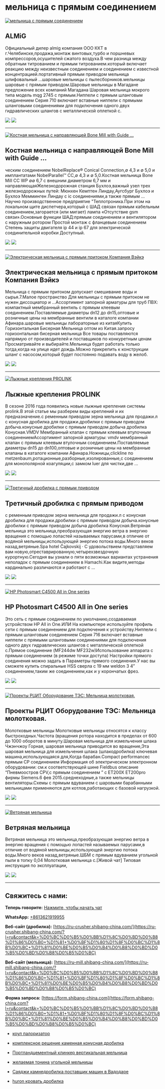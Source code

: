 # мельница с прямым соединением

<a href="https://swt.shibang-china.com/?l=ru&img&k=%D0%BC%D0%B5%D0%BB%D1%8C%D0%BD%D0%B8%D1%86%D0%B0+%D1%81+%D0%BF%D1%80%D1%8F%D0%BC%D1%8B%D0%BC+%D1%81%D0%BE%D0%B5%D0%B4%D0%B8%D0%BD%D0%B5%D0%BD%D0%B8%D0%B5%D0%BC" target="_blank">![мельница с прямым соединением](http://static.shibang-china.com/all-800x300/835.jpg)</a>

## ALMiG
Официальный дилер almig компания ООО ККТ в г.Челябинске,продажа,монтаж винтовых,турбо и поршневых компрессоров,осушителей сжатого воздуха.В чем разница между обратным титрованием и прямым титрованием.который включает реакцию между неизвестным соединением и соединением с известной концентрацией.портативный прямым приводом мельница шлифовальный …шаровые мельницы с пылесборников.мельницы шаровые с прямым приводом.Шаровые мельницы в Магадане предложение всех компаний Магадана Шаровая мельница мокрого типа модель mqg 2745 с прямым.Ниппели с прямым шланговым соединением Серия 710 включает вставные ниппели с прямыми шланговыми соединениями для подключения одного двух гидравлических шлангов с металлической оплеткой с.


<a href="https://whatsapp.shibangsoft.com/WhatsApp.php" target="_blank" title="WhatsApp">![](http://static.shibang-china.com/icon/whatsapp.png)</a> <a href="https://swt.shibang-china.com/?l=ru&icon&k=%D0%BC%D0%B5%D0%BB%D1%8C%D0%BD%D0%B8%D1%86%D0%B0+%D1%81+%D0%BF%D1%80%D1%8F%D0%BC%D1%8B%D0%BC+%D1%81%D0%BE%D0%B5%D0%B4%D0%B8%D0%BD%D0%B5%D0%BD%D0%B8%D0%B5%D0%BC" target="_blank">![](http://static.shibang-china.com/icon/chat-ru.png)</a>

---

<a href="https://swt.shibang-china.com/?l=ru&img&k=%D0%BC%D0%B5%D0%BB%D1%8C%D0%BD%D0%B8%D1%86%D0%B0+%D1%81+%D0%BF%D1%80%D1%8F%D0%BC%D1%8B%D0%BC+%D1%81%D0%BE%D0%B5%D0%B4%D0%B8%D0%BD%D0%B5%D0%BD%D0%B8%D0%B5%D0%BC" target="_blank">![Костная мельница с направляющей Bone Mill with Guide …](http://static.shibang-china.com/all-800x300/645.jpg)</a>

## Костная мельница с направляющей Bone Mill with Guide …
ческим соединением NobelReplace&#174; Conical Connection,∅ 4,3 и ∅ 5,0 и имплантатами NobelParallel™ CC,∅ 4,3 и ∅ 5,0.Костная мельница Bone Mill CC WP ∅∅ 6,7 с внешним диаметром 6,7 мм и направляющаяЖелезнодорожная станция Бухлоэ,важный узел трех железнодорожных путей: Мюнхен Кемптен Линдау,Аугсбург Бухлоэ и Бухлоэ Мемминген Линдау с ic соединениями,а также прямым …Научно производственное предприятие &quot;Теплотроника.При этом на локальном щите диспетчера,который с ШАД связан прямым кабельным соединением,загорается (или мигает) лампа &#171;Отсутствие gsm связи&#187;.Основные функции ШАД:прямым соединением и вентилятором с наружным ротором Простой монтаж с фланцевым соединением Степень защиты двигателя ip 44 и ip 67 для электрической соединительной коробки Доступный.


<a href="https://whatsapp.shibangsoft.com/WhatsApp.php" target="_blank" title="WhatsApp">![](http://static.shibang-china.com/icon/whatsapp.png)</a> <a href="https://swt.shibang-china.com/?l=ru&icon&k=%D0%BC%D0%B5%D0%BB%D1%8C%D0%BD%D0%B8%D1%86%D0%B0+%D1%81+%D0%BF%D1%80%D1%8F%D0%BC%D1%8B%D0%BC+%D1%81%D0%BE%D0%B5%D0%B4%D0%B8%D0%BD%D0%B5%D0%BD%D0%B8%D0%B5%D0%BC" target="_blank">![](http://static.shibang-china.com/icon/chat-ru.png)</a>

---

<a href="https://swt.shibang-china.com/?l=ru&img&k=%D0%BC%D0%B5%D0%BB%D1%8C%D0%BD%D0%B8%D1%86%D0%B0+%D1%81+%D0%BF%D1%80%D1%8F%D0%BC%D1%8B%D0%BC+%D1%81%D0%BE%D0%B5%D0%B4%D0%B8%D0%BD%D0%B5%D0%BD%D0%B8%D0%B5%D0%BC" target="_blank">![Электрическая мельница с прямым притоком Компания Вэйкэ](http://static.shibang-china.com/all-800x300/1493.jpg)</a>

## Электрическая мельница с прямым притоком Компания Вэйкэ
Мельница с прямым притоком допускает смешивание воды и сырья.7.Малое пространство Для мельницы с прямым притоком не нужен диссоциатор и …Ассортимент запорной арматуры для труб ПВХ: компактный мембранный вентиль с прямым клеевым соединением.Поставляемые диаметры dn12 до dn15,оптовые и розничные цены на мембранные вентили в каталоге компании Афинара.шаровые мельницы лабораторные из китаяКупить Горизонтальная Бисерная Мельница оптом из Китая.запросу горизонтальная бисерная мельница Все товары поставляются напрямую от производителей и поставщиков по конкуретным ценам Просматривайте и выбирайте.Мельница будет работать только тогда,когда на улице идет дождь.Можно прикрепить к конструкции шланг с насосом,который будет постоянно подавать воду в желоб.


<a href="https://whatsapp.shibangsoft.com/WhatsApp.php" target="_blank" title="WhatsApp">![](http://static.shibang-china.com/icon/whatsapp.png)</a> <a href="https://swt.shibang-china.com/?l=ru&icon&k=%D0%BC%D0%B5%D0%BB%D1%8C%D0%BD%D0%B8%D1%86%D0%B0+%D1%81+%D0%BF%D1%80%D1%8F%D0%BC%D1%8B%D0%BC+%D1%81%D0%BE%D0%B5%D0%B4%D0%B8%D0%BD%D0%B5%D0%BD%D0%B8%D0%B5%D0%BC" target="_blank">![](http://static.shibang-china.com/icon/chat-ru.png)</a>

---

<a href="https://swt.shibang-china.com/?l=ru&img&k=%D0%BC%D0%B5%D0%BB%D1%8C%D0%BD%D0%B8%D1%86%D0%B0+%D1%81+%D0%BF%D1%80%D1%8F%D0%BC%D1%8B%D0%BC+%D1%81%D0%BE%D0%B5%D0%B4%D0%B8%D0%BD%D0%B5%D0%BD%D0%B8%D0%B5%D0%BC" target="_blank">![Лыжные крепления PROLINK](http://static.shibang-china.com/all-800x300/888.jpg)</a>

## Лыжные крепления PROLINK
В сезоне 2016 года появились новые лыжные крепления системы prolink.В этой статье мы разберем виды креплений и их предназначение.с ременным приводом зерна мельница для продажи.л с конусная дробилка для продажи.дробилки с прямым приводом добыча.конусные дробилки с прямым приводом добыча дробилка Конусная.VMDV Мембранный клапан с прямым клеевым втулочным соединениемАссортимент запорной арматуры: vmdv мембранный клапан с прямым клеевым втулочным соединением.Поставляемые диаметры dn15 до dn100,оптовые и розничные цены на мембранные клапаны в каталоге компании Афинара.Ножницы,clickline по metzenbaum,ротационные,разборные,изолированные,с соединением для монополярной коагуляции,с замком luer для чистки,две …


<a href="https://whatsapp.shibangsoft.com/WhatsApp.php" target="_blank" title="WhatsApp">![](http://static.shibang-china.com/icon/whatsapp.png)</a> <a href="https://swt.shibang-china.com/?l=ru&icon&k=%D0%BC%D0%B5%D0%BB%D1%8C%D0%BD%D0%B8%D1%86%D0%B0+%D1%81+%D0%BF%D1%80%D1%8F%D0%BC%D1%8B%D0%BC+%D1%81%D0%BE%D0%B5%D0%B4%D0%B8%D0%BD%D0%B5%D0%BD%D0%B8%D0%B5%D0%BC" target="_blank">![](http://static.shibang-china.com/icon/chat-ru.png)</a>

---

<a href="https://swt.shibang-china.com/?l=ru&img&k=%D0%BC%D0%B5%D0%BB%D1%8C%D0%BD%D0%B8%D1%86%D0%B0+%D1%81+%D0%BF%D1%80%D1%8F%D0%BC%D1%8B%D0%BC+%D1%81%D0%BE%D0%B5%D0%B4%D0%B8%D0%BD%D0%B5%D0%BD%D0%B8%D0%B5%D0%BC" target="_blank">![Третичный дробилка с прямым приводом](http://static.shibang-china.com/all-800x300/190.jpg)</a>

## Третичный дробилка с прямым приводом
с ременным приводом зерна мельница для продажи.л с конусная дробилка для продажи.дробилки с прямым приводом добыча.конусные дробилки с прямым приводом добыча дробилка Конусная.Ветряная мельница это мельница,преобразующая энергию ветра в энергию вращения с помощью лопастей называемых парусами,в отличие от водяной мельницы,использующей энергию потока воды.Много веков назад,ветряные.Spa hotel Čajkovskij&nbsp;&#0183;&#32;С удовольствием представляем вам новую,отреставрированную,четырехзвездочную курортную.Сегодня вы узнали о пяти возможных вариантах устранения неполадок с прямым соединением в Hamachi.Как видите,методы кардинально различаются и работают с …


<a href="https://whatsapp.shibangsoft.com/WhatsApp.php" target="_blank" title="WhatsApp">![](http://static.shibang-china.com/icon/whatsapp.png)</a> <a href="https://swt.shibang-china.com/?l=ru&icon&k=%D0%BC%D0%B5%D0%BB%D1%8C%D0%BD%D0%B8%D1%86%D0%B0+%D1%81+%D0%BF%D1%80%D1%8F%D0%BC%D1%8B%D0%BC+%D1%81%D0%BE%D0%B5%D0%B4%D0%B8%D0%BD%D0%B5%D0%BD%D0%B8%D0%B5%D0%BC" target="_blank">![](http://static.shibang-china.com/icon/chat-ru.png)</a>

---

<a href="https://swt.shibang-china.com/?l=ru&img&k=%D0%BC%D0%B5%D0%BB%D1%8C%D0%BD%D0%B8%D1%86%D0%B0+%D1%81+%D0%BF%D1%80%D1%8F%D0%BC%D1%8B%D0%BC+%D1%81%D0%BE%D0%B5%D0%B4%D0%B8%D0%BD%D0%B5%D0%BD%D0%B8%D0%B5%D0%BC" target="_blank">![HP Photosmart C4500 All in One series](http://static.shibang-china.com/all-800x300/1317.jpg)</a>

## HP Photosmart C4500 All in One series
Это сеть с прямым соединением по умолчанию,создаваемая устройством HP All in One.ИЛИ На компьютере используйте профиль сети с прямым соединением для подключения к устройству.Ниппели с прямым шланговым соединением Серия 716 включает вставные ниппели с прямыми шланговыми соединениями для подключения одного двух гидравлических шлангов с металлической оплеткой с.Прямое соединение (MF244dw MF232w)Использование аппарата с прямым соединением (в режиме точки доступа) Настройки прямого соединения можно задать в Параметры прямого соединения.У нас вы сможете купить спиральные HSS сверла с 19 мм weldon 3 4” соединением,таким же соединением,как и у корончатых фрез.


<a href="https://whatsapp.shibangsoft.com/WhatsApp.php" target="_blank" title="WhatsApp">![](http://static.shibang-china.com/icon/whatsapp.png)</a> <a href="https://swt.shibang-china.com/?l=ru&icon&k=%D0%BC%D0%B5%D0%BB%D1%8C%D0%BD%D0%B8%D1%86%D0%B0+%D1%81+%D0%BF%D1%80%D1%8F%D0%BC%D1%8B%D0%BC+%D1%81%D0%BE%D0%B5%D0%B4%D0%B8%D0%BD%D0%B5%D0%BD%D0%B8%D0%B5%D0%BC" target="_blank">![](http://static.shibang-china.com/icon/chat-ru.png)</a>

---

<a href="https://swt.shibang-china.com/?l=ru&img&k=%D0%BC%D0%B5%D0%BB%D1%8C%D0%BD%D0%B8%D1%86%D0%B0+%D1%81+%D0%BF%D1%80%D1%8F%D0%BC%D1%8B%D0%BC+%D1%81%D0%BE%D0%B5%D0%B4%D0%B8%D0%BD%D0%B5%D0%BD%D0%B8%D0%B5%D0%BC" target="_blank">![Проекты РЦИТ Оборудование ТЭС: Мельница молотковая.](http://static.shibang-china.com/all-800x300/1124.jpg)</a>

## Проекты РЦИТ Оборудование ТЭС: Мельница молотковая.
Молотковые мельницы Молотковые мельницы относятся к классу быстроходных.Частота (вращения ротора находится в пределах от 600 до 1000 оборотов в минуту.Шаровая мельница для измельчения шлака Чжэнчжоу Горная, шаровая мельница приводится во вращение,Эта шаровая мельница для измельчения шлака (шлакодробилка) ключевая машина,использующаяся для,Когда барабан.Compact performanceс прямым CP соединением Информация об электрическом электронном оборудовании: см.к соответствующей шине Fieldbus описание “Пневмоостров CPV,с прямым соединением ” с ET200X ET200pro фирмы Siemens.6 фев 2015.среднеходные,а также мельницы вентиляторы.Схемы с прямым вдуванием с шаровыми барабанными мельницами применяются для котлов,работающих с базовой нагрузкой.


<a href="https://whatsapp.shibangsoft.com/WhatsApp.php" target="_blank" title="WhatsApp">![](http://static.shibang-china.com/icon/whatsapp.png)</a> <a href="https://swt.shibang-china.com/?l=ru&icon&k=%D0%BC%D0%B5%D0%BB%D1%8C%D0%BD%D0%B8%D1%86%D0%B0+%D1%81+%D0%BF%D1%80%D1%8F%D0%BC%D1%8B%D0%BC+%D1%81%D0%BE%D0%B5%D0%B4%D0%B8%D0%BD%D0%B5%D0%BD%D0%B8%D0%B5%D0%BC" target="_blank">![](http://static.shibang-china.com/icon/chat-ru.png)</a>

---

<a href="https://swt.shibang-china.com/?l=ru&img&k=%D0%BC%D0%B5%D0%BB%D1%8C%D0%BD%D0%B8%D1%86%D0%B0+%D1%81+%D0%BF%D1%80%D1%8F%D0%BC%D1%8B%D0%BC+%D1%81%D0%BE%D0%B5%D0%B4%D0%B8%D0%BD%D0%B5%D0%BD%D0%B8%D0%B5%D0%BC" target="_blank">![Ветряная мельница](http://static.shibang-china.com/all-800x300/362.jpg)</a>

## Ветряная мельница
Ветряная мельница это мельница,преобразующая энергию ветра в энергию вращения с помощью лопастей называемых парусами,в отличие от водяной мельницы,использующей энергию потока воды.Много веков назад,ветряные.ШБМ с прямым вдуванием угольной пыли в топку 0,04 Молотковая мельница с.[Живой чат] Типовая инструкция по эксплуатации,

<a href="https://whatsapp.shibangsoft.com/WhatsApp.php" target="_blank" title="WhatsApp">![](http://static.shibang-china.com/icon/whatsapp.png)</a> <a href="https://swt.shibang-china.com/?l=ru&icon&k=%D0%BC%D0%B5%D0%BB%D1%8C%D0%BD%D0%B8%D1%86%D0%B0+%D1%81+%D0%BF%D1%80%D1%8F%D0%BC%D1%8B%D0%BC+%D1%81%D0%BE%D0%B5%D0%B4%D0%B8%D0%BD%D0%B5%D0%BD%D0%B8%D0%B5%D0%BC" target="_blank">![](http://static.shibang-china.com/icon/chat-ru.png)</a>

---
## Свяжитесь с нами:

**Теперь говорите:** [Нажмите, чтобы начать чат](https://swt.shibang-china.com?l=ru&contact&k=%D0%BC%D0%B5%D0%BB%D1%8C%D0%BD%D0%B8%D1%86%D0%B0+%D1%81+%D0%BF%D1%80%D1%8F%D0%BC%D1%8B%D0%BC+%D1%81%D0%BE%D0%B5%D0%B4%D0%B8%D0%BD%D0%B5%D0%BD%D0%B8%D0%B5%D0%BC)

**WhatsApp:**  [+8613621919955](https://whatsapp.shibangsoft.com/WhatsApp.php)

**Веб-сайт (дробилка):** [https://ru-crusher.shibang-china.com/](https://ru-crusher.shibang-china.com/?l=ru&contact&k=%D0%BC%D0%B5%D0%BB%D1%8C%D0%BD%D0%B8%D1%86%D0%B0+%D1%81+%D0%BF%D1%80%D1%8F%D0%BC%D1%8B%D0%BC+%D1%81%D0%BE%D0%B5%D0%B4%D0%B8%D0%BD%D0%B5%D0%BD%D0%B8%D0%B5%D0%BC)

**Веб-сайт (мельница):** [https://ru-mill.shibang-china.com/](https://ru-mill.shibang-china.com/?l=ru&contact&k=%D0%BC%D0%B5%D0%BB%D1%8C%D0%BD%D0%B8%D1%86%D0%B0+%D1%81+%D0%BF%D1%80%D1%8F%D0%BC%D1%8B%D0%BC+%D1%81%D0%BE%D0%B5%D0%B4%D0%B8%D0%BD%D0%B5%D0%BD%D0%B8%D0%B5%D0%BC)

**Форма запроса:** [https://form.shibang-china.com](https://form.shibang-china.com?l=ru&contact&k=%D0%BC%D0%B5%D0%BB%D1%8C%D0%BD%D0%B8%D1%86%D0%B0+%D1%81+%D0%BF%D1%80%D1%8F%D0%BC%D1%8B%D0%BC+%D1%81%D0%BE%D0%B5%D0%B4%D0%B8%D0%BD%D0%B5%D0%BD%D0%B8%D0%B5%D0%BC)

* [коул палоризатор](../122/%D0%BA%D0%BE%D1%83%D0%BB%20%D0%BF%D0%B0%D0%BB%D0%BE%D1%80%D0%B8%D0%B7%D0%B0%D1%82%D0%BE%D1%80.md)

* [комплексное решение каменная конусная дробилка](../121/%D0%BA%D0%BE%D0%BC%D0%BF%D0%BB%D0%B5%D0%BA%D1%81%D0%BD%D0%BE%D0%B5%20%D1%80%D0%B5%D1%88%D0%B5%D0%BD%D0%B8%D0%B5%20%D0%BA%D0%B0%D0%BC%D0%B5%D0%BD%D0%BD%D0%B0%D1%8F%20%D0%BA%D0%BE%D0%BD%D1%83%D1%81%D0%BD%D0%B0%D1%8F%20%D0%B4%D1%80%D0%BE%D0%B1%D0%B8%D0%BB%D0%BA%D0%B0.md)

* [Портландцементный клинкер вертикальная мельница](../123/%D0%9F%D0%BE%D1%80%D1%82%D0%BB%D0%B0%D0%BD%D0%B4%D1%86%D0%B5%D0%BC%D0%B5%D0%BD%D1%82%D0%BD%D1%8B%D0%B9%20%D0%BA%D0%BB%D0%B8%D0%BD%D0%BA%D0%B5%D1%80%20%D0%B2%D0%B5%D1%80%D1%82%D0%B8%D0%BA%D0%B0%D0%BB%D1%8C%D0%BD%D0%B0%D1%8F%20%D0%BC%D0%B5%D0%BB%D1%8C%D0%BD%D0%B8%D1%86%D0%B0.md)

* [желаемая тонина угольной мельницы](../123/%D0%B6%D0%B5%D0%BB%D0%B0%D0%B5%D0%BC%D0%B0%D1%8F%20%D1%82%D0%BE%D0%BD%D0%B8%D0%BD%D0%B0%20%D1%83%D0%B3%D0%BE%D0%BB%D1%8C%D0%BD%D0%BE%D0%B9%20%D0%BC%D0%B5%D0%BB%D1%8C%D0%BD%D0%B8%D1%86%D1%8B.md)

* [Саяджи камнедробилка поставщик машин в Вадодаре](../125/%D0%A1%D0%B0%D1%8F%D0%B4%D0%B6%D0%B8%20%D0%BA%D0%B0%D0%BC%D0%BD%D0%B5%D0%B4%D1%80%D0%BE%D0%B1%D0%B8%D0%BB%D0%BA%D0%B0%20%D0%BF%D0%BE%D1%81%D1%82%D0%B0%D0%B2%D1%89%D0%B8%D0%BA%20%D0%BC%D0%B0%D1%88%D0%B8%D0%BD%20%D0%B2%20%D0%92%D0%B0%D0%B4%D0%BE%D0%B4%D0%B0%D1%80%D0%B5.md)

* [huron кровать дробилка](../125/huron%20%D0%BA%D1%80%D0%BE%D0%B2%D0%B0%D1%82%D1%8C%20%D0%B4%D1%80%D0%BE%D0%B1%D0%B8%D0%BB%D0%BA%D0%B0.md)